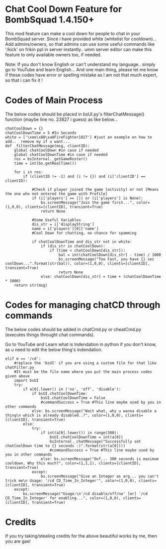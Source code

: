 # Chat Cool Down Feature for BombSquad 1.4.150+

This mod feature can make a cool down for people to chat in your BombSquad server.
Since i have provided white (whitelist for cooldown)... Add admins/owners, so that admins can use some useful commands like '/kick' on frikin ppl
in server instantly.. umm server editor can make this feature to only available owners too, if needed.

Note: If you don't know English or can't understand my language.. simply go to YouTube and learn English... And one main thing, please let me know if these codes have error or spelling mistake as I am not that much expert, so that i can fix it !


# Codes of Main Process

The below codes should be placed in bsUI.py's filterChatMessage() function (maybe line no. 23827 i guess) as like below...

    chatCoolDown = {}
    chatCoolDownTime = 5 #In Seconds
    white = ['\xee\x80\xa0FireFighter1027'] #just an example on how to add..  remove my if u want...
    def _filterChatMessage(msg, clientID):
        global chatCoolDown #in case if needed
        global chatCoolDownTime #in case if needed            
        ros = bsInternal._getGameRoster()
        time = int(bs.getRealTime())

        for i in ros:
            if (clientID != -1) and (i != {}) and (i['clientID'] == clientID):

                #Check if player joined the game (activity) or not [Means the one who not entered the game with Profile]
                if (i['players'] == []) or (i['players'] is None):
                    bs.screenMessage("Join the game first...", color=(1,0,0), clients=[clientID], transient=True)
                    return None

                #Some Useful Variables
                dis_str = i['displayString']
                name = i['players'][0]['name']
                #Cool Down for chatting, no chance for spamming

                if chatCoolDownTime and dis_str not in white:
                    if (dis_str in chatCoolDown):
                        if (time < chatCoolDown[dis_str]):
                            bal = int(chatCoolDown[dis_str] - time) / 1000
                            bs.screenMessage("Too Fast, you have {} sec coolDown...".format(str(bal)), color=(1,0,0), clients=[clientID], transient=True)
                            return None
                    else: chatCoolDown[dis_str] = time + (chatCoolDownTime * 1000)
        return str(msg)


# Codes for managing chatCD through commands

The below codes should be added in chatCmd.py or cheatCmd.py (executes things throught chat commands).

Go to YouTube and Learn what is Indendation in python if you don't know, as u need to edit the below thing's indendation.

    elif m == '/cd':
        #replace the 'bsUI' if you are using a custom file for that like chatFilter.py 
        #It must be the file name where you put the main process codes given above
        import bsUI
        try:
            if a[0].lower() in ('no', 'off', 'disable'):
                if bsUI.chatCoolDownTime:
                    bsUI.chatCoolDownTime = False
                    #commandSuccess = True #This line maybe used by you in other commands
                else: bs.screenMessage("Wait what, why u wanna disable a thing\n which is already disabled..?", color=(1,0,0), clients=[clientID], transient=True)
            else:
                try:
                    if int(a[0].lower()) in range(300):
                        bsUI.chatCoolDownTime = int(a[0])
                        bsInternal._chatMessage("Successfully set chatCoolDown time to {} seconds :)".format(str(a[0])))
                        #commandSuccess = True #This line maybe used by you in other commands
                    else: bs.screenMessage("Oof... 300 seconds is maximum cooldown, Why this much?", color=(1,1,1), clients=[clientID], transient=True)
                except:
                    bs.screenMessage("Give an Integer as arg... you can't trick me\n Usage: '/cd CD_Time_In_Integer'", color=(1,0,0), clients=[clientID], transient=True)
        except:
            bs.screenMessage("Usage:\n'/cd disable/off/no' [or] '/cd CD_Time_In_Integer' for enabling...", color=(1,0,0), clients=[clientID], transient=True)


# Credits
If you try taking/stealing credits for the above beautiful works by me, then you are gae!
